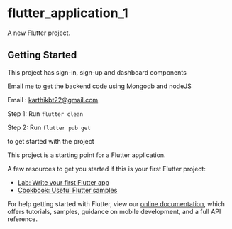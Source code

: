 # flutter_application_1

A new Flutter project.

## Getting Started

This project has sign-in, sign-up and dashboard components 

Email me to get the backend code using Mongodb and nodeJS

Email : karthikbt22@gmail.com

Step 1: Run ```flutter clean```

Step 2: Run ```flutter pub get```

to get started with the project

This project is a starting point for a Flutter application.

A few resources to get you started if this is your first Flutter project:

- [Lab: Write your first Flutter app](https://flutter.dev/docs/get-started/codelab)
- [Cookbook: Useful Flutter samples](https://flutter.dev/docs/cookbook)

For help getting started with Flutter, view our
[online documentation](https://flutter.dev/docs), which offers tutorials,
samples, guidance on mobile development, and a full API reference.
